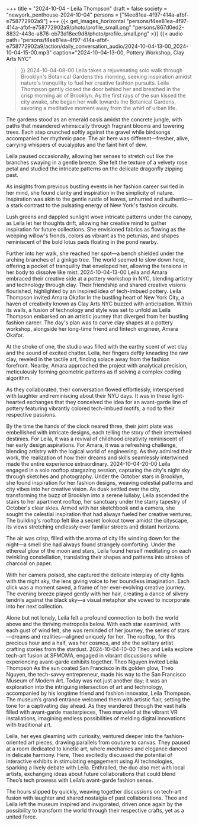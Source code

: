 +++
title = "2024-10-04 - Leila Thompson"
draft = false
society = "newyork_penthouse-2024-10-04"
persons = ["f4ee81ea-4f97-414a-afbf-e758772902a9"]
+++
{{< get_images_horizontal "persons/f4ee81ea-4f97-414a-afbf-e758772902a9/photo/profile_small.png" "persons/867d0ed2-8832-443c-a876-eb73d18ec9d8/photo/profile_small.png" >}}
{{< audio
    path="persons/f4ee81ea-4f97-414a-afbf-e758772902a9/action/daily_conversation_audio/2024-10-04-13-00_2024-10-04-15-00.mp3" 
    caption="2024-10-04-13-00, Pottery Workshop, Clay Arts NYC"
>}}
2024-10-04-08-00
Leila takes a rejuvenating solo walk through Brooklyn's Botanical Gardens this morning, seeking inspiration amidst nature's tranquility to fuel her creative fashion pursuits.
Leila Thompson gently closed the door behind her and breathed in the crisp morning air of Brooklyn. As the first rays of the sun kissed the city awake, she began her walk towards the Botanical Gardens, savoring a meditative moment away from the whirl of urban life. 

The gardens stood as an emerald oasis amidst the concrete jungle, with paths that meandered whimsically through fragrant blooms and towering trees. Each step crunched softly against the gravel while birdsongs accompanied her rhythmic pace. The air here was different—fresher, alive, carrying whispers of eucalyptus and the faint hint of dew.

Leila paused occasionally, allowing her senses to stretch out like the branches swaying in a gentle breeze. She felt the texture of a velvety rose petal and studied the intricate patterns on the delicate dragonfly zipping past.

As insights from previous bustling events in her fashion career swirled in her mind, she found clarity and inspiration in the simplicity of nature. Inspiration was akin to the gentle rustle of leaves, unhurried and authentic—a stark contrast to the pulsating energy of New York's fashion circuits. 

Lush greens and dappled sunlight wove intricate patterns under the canopy, as Leila let her thoughts drift, allowing her creative mind to gather inspiration for future collections. She envisioned fabrics as flowing as the weeping willow's fronds, colors as vibrant as the petunias, and shapes reminiscent of the bold lotus pads floating in the pond nearby.

Further into her walk, she reached her spot—a bench shielded under the arching branches of a ginkgo tree. The world seemed to slow down here, offering a pocket of tranquility that enveloped her, allowing the tensions in her body to dissolve like mist.
2024-10-04-13-00
Leila and Amara embraced their creative side at a pottery workshop in NYC, blending artistry and technology through clay. Their friendship and shared creative visions flourished, highlighted by an inspired idea of tech-imbued pottery.
Leila Thompson invited Amara Okafor
In the bustling heart of New York City, a haven of creativity known as Clay Arts NYC buzzed with anticipation. Within its walls, a fusion of technology and style was set to unfold as Leila Thompson embarked on an artistic journey that diverged from her bustling fashion career. The day's plan was to carve clay shapes at a pottery workshop, alongside her long-time friend and fintech engineer, Amara Okafor. 

At the stroke of one, the studio was filled with the earthy scent of wet clay and the sound of excited chatter. Leila, her fingers deftly kneading the raw clay, reveled in the tactile art, finding solace away from the fashion forefront. Nearby, Amara approached the project with analytical precision, meticulously forming geometric patterns as if solving a complex coding algorithm. 

As they collaborated, their conversation flowed effortlessly, interspersed with laughter and reminiscing about their NYU days. It was in these light-hearted exchanges that they conceived the idea for an avant-garde line of pottery featuring vibrantly colored tech-imbued motifs, a nod to their respective passions. 

By the time the hands of the clock neared three, their joint plate was embellished with intricate designs, each telling the story of their intertwined destinies. For Leila, it was a revival of childhood creativity reminiscent of her early design aspirations. For Amara, it was a refreshing challenge, blending artistry with the logical world of engineering. As they admired their work, the realization of how their dreams and skills seamlessly intertwined made the entire experience extraordinary.
2024-10-04-20-00
Leila engaged in a solo rooftop stargazing session, capturing the city's night sky through sketches and photography. Under the October stars in Brooklyn, she found inspiration for her fashion designs, weaving celestial patterns and city vibes into her creative vision.
As dusk settled over the city, transforming the buzz of Brooklyn into a serene lullaby, Leila ascended the stairs to her apartment rooftop, her sanctuary under the starry tapestry of October's clear skies. Armed with her sketchbook and a camera, she sought the celestial inspiration that had always fueled her creative ventures. The building's rooftop felt like a secret lookout tower amidst the cityscape, its views stretching endlessly over familiar streets and distant horizons.

The air was crisp, filled with the aroma of city life winding down for the night—a smell she had always found strangely comforting. Under the ethereal glow of the moon and stars, Leila found herself meditating on each twinkling constellation, translating their shapes and patterns into strokes of charcoal on paper. 

With her camera poised, she captured the delicate interplay of city lights with the night sky, the lens giving voice to her boundless imagination. Each click was a moment saved, a frame of her ever-evolving creative journey. The evening breeze played gently with her hair, creating a dance of silvery tendrils against the black sky—a visual metaphor she vowed to incorporate into her next collection.

Alone but not lonely, Leila felt a profound connection to both the world above and the thriving metropolis below. With each star examined, with each gust of wind felt, she was reminded of her journey, the series of stars—dreams and realities—aligned uniquely for her. The rooftop, for this precious hour and a half, was her cosmos, and she the solitary artist crafting stories from the stardust.
2024-10-04-10-00
Theo and Leila explore tech-art fusion at SFMOMA, engaged in vibrant discussions while experiencing avant-garde exhibits together.
Theo Nguyen invited Leila Thompson
As the sun coated San Francisco in its golden glow, Theo Nguyen, the tech-savvy entrepreneur, made his way to the San Francisco Museum of Modern Art. Today was not just another day; it was an exploration into the intriguing intersection of art and technology, accompanied by his longtime friend and fashion innovator, Leila Thompson. The museum’s grand entrance welcomed them with artistic flair, setting the tone for a captivating day ahead. As they wandered through the vast halls filled with avant-garde masterpieces, Theo marveled at the vibrant VR installations, imagining endless possibilities of melding digital innovations with traditional art.

Leila, her eyes gleaming with curiosity, ventured deeper into the fashion-oriented art pieces, drawing parallels from couture to canvas. They paused at a room dedicated to kinetic art, where mechanics and elegance danced in delicate harmony. Here, Theo excitedly discussed the potential of interactive exhibits in stimulating engagement using AI technologies, sparking a lively debate with Leila. Enthralled, the duo also met with local artists, exchanging ideas about future collaborations that could blend Theo’s tech prowess with Leila’s avant-garde fashion sense.

The hours slipped by quickly, weaving together discussions on tech-art fusion with laughter and shared nostalgia of past collaborations. Theo and Leila left the museum inspired and invigorated, driven once again by the possibility to transform the world through their respective crafts, yet as a united force.
